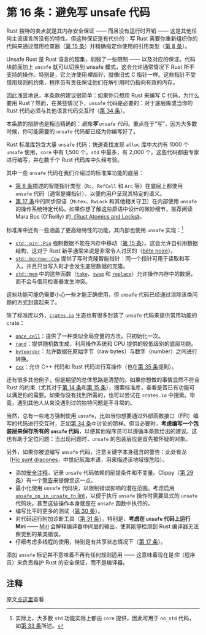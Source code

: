 # 第 16 条：避免写 unsafe 代码

Rust 独特的卖点就是其内存安全保证 —— 而且没有运行时开销 —— 这是其他任何主流语言所没有的特性。但这种保证是有代价的：写 Rust 需要你重新组织你的代码来通过借用检查器（[第 15 条]）并精确指定你使用的引用类型（[第 8 条]）。

Unsafe Rust 是 Rust 语言的超集，削弱了一些限制 —— 以及对应的保证。代码块前面加上 `unsafe` 就可以切换到 unsafe 模式，这会允许通常情况下 Rust 所不支持的操作。特别是，它允许使用*裸指针*，就像旧式 C 指针一样。这些指针不受借用规则的约束，程序员有责任保证他们在解引用时仍指向有效的内存。

因此浅显地说，本条款的建议很简单：如果你只想用 Rust 来编写 C 代码，为什么要用 Rust？然而，在某些情况下，`unsafe` 代码是必要的：对于底层库或当你的 Rust 代码必须与其他语言代码交互时（[第 34 条]）。

本条款的措辞也是相当精确的：*避免**写** `unsafe` 代码*。重点在于“写”，因为大多数时候，你可能需要的 `unsafe` 代码都已经为你编写好了。

Rust 标准库包含大量 `unsafe` 代码；快速查找发现 `alloc` 库中大约有 1000 个`unsafe` 使用，`core` 中有 1,500 个，`std` 中最多，有 2,000 个。这些代码都由专家进行编写，并在数千个 Rust 代码库中久经考验。

其中一些 `unsafe` 代码在我们介绍过的标准库功能的底层：

- [第 8 条]描述的智能指针类型（`Rc`、`RefCell` 和 `Arc` 等）在底层上都使用 `unsafe` 代码（通常是裸指针），以便向用户呈现其特定的语义。
- [第 17 条]中的同步原语（`Mutex`、`RwLock` 和其他相关守卫）在内部使用 `unsafe` 的操作系统特定代码。如果你想了解这些原语中设计的微妙细节，推荐阅读 Mara Bos (O'Reilly) 的[《Rust Atomics and Locks》]。

标准库中还有一些涵盖了更高级特性的功能，其内部也使用 `unsafe` 实现：[^1]

- [`std::pin::Pin`] 强制数据不能在内存中移动（[第 15 条]）。这会允许自引用数据结构，这对于 Rust 新手通常来说是非常令人讨厌的（[bête noire]）。
- [`std::borrow::Cow`] 提供了写时克隆智能指针：同一个指针可用于读取和写入，并且只当写入时才会发生底层数据的克隆。
- [`std::mem`] 中的这些函数（[`take`]、[`swap`] 和 [`replace`]）允许操作内存中的数据，而不会与借用检查器发生冲突。

这些功能可能仍需要小心一些才能正确使用，但 `unsafe` 代码已经通过消除该类问题的方式封装起来了。

除了标准库以外，[`crates.io`] 生态也有很多封装了 `unsafe` 代码来提供常用功能的 crate：

- [`once_cell`]：提供了一种类似全局变量的方法，只初始化一次。
- [`rand`]：提供随机数生成，利用操作系统和 CPU 提供的较低级别的底层功能。
- [`byteorder`]：允许数据在原始字节（raw bytes）与数字（number）之间进行转换。
- [`cxx`]：允许 C++ 代码和 Rust 代码进行互操作（也在[第 35 条]提到）。

还有很多其他例子，但是期望的总体思路是清楚的。如果你想做的事情显然不符合 Rust 的约束（尤其对于[第 14 条]和[第 15 条]），搜索标准库，查看是否已有功能可以满足你的需要。如果你没有找到所需的，也可以尝试在 `crates.io` 中搜索。毕竟，遇到其他人从来没遇到过的独特问题是不寻常的。

当然，总有一些地方强制使用 `unsafe`，比如当你想要通过外部函数接口（FFI）编写的代码进行交互时，正如[第 34 条]中讨论的那样。但当必要时，**考虑编写一个包装层来保存所有的 `unsafe` 代码**，以便其他程序员可以遵循本条款给出的建议。这也有助于定位问题：当出现问题时，`unsafe` 的包装层应是首先被怀疑的对象。

另外，如果你被迫编写 `unsafe` 代码，注意关键字本身蕴含的警告：此处有龙（[Hic sunt dracones]，中世纪航海术语，用来描述该地域很危险）。

- 添加[安全注释]，记录 `unsafe` 代码依赖的前提条件和不变量。Clippy（[第 29 条]）有一个[警告]来提醒您这一点。
- 最小化使用 `unsafe` 代码块，以限制错误影响的潜在范围。考虑启用 [`unsafe_op_in_unsafe_fn` lint]，以便于执行 `unsafe` 操作时需要显式的 `unsafe` 代码块，甚至这些操作本身就是在 `unsafe` 函数中执行的。
- 编写比平时更多的测试（[第 30 条]）。
- 对代码运行附加诊断工具（[第 31 条]）。特别是，**考虑在 `unsafe` 代码上运行 Miri** —— [Miri] 会解释编译器中间层的输出，使其能够检测到 Rust 编译器无法察觉到的某类错误。
- 仔细考虑多线程的使用，特别是有共享状态情况下（[第 17 条]）。

添加 `unsafe` 标记并不意味着不再有任何规则适用 —— 这意味着现在是*你*（程序员）来负责维护 Rust 的安全保证，而不是编译器。

## 注释

[^1]: 实际上，大多数 `std` 功能实际上都由 `core` 提供，因此可用于 `no_std` 代码，如[第 33 条]所述。

原文[点这里](https://www.lurklurk.org/effective-rust/unsafe.html)查看

<!-- 参考链接 -->

[第 8 条]: ../chapter_1/item8-references&pointer.md
[第 14 条]: ../chapter_3/item14-lifetimes.md
[第 15 条]: ../chapter_3/item15-borrows.md
[第 17 条]: ../chapter_3/item17-deadlock.md
[第 29 条]: ../chapter_5/item29-listen-to-clippy.md
[第 30 条]: ../chapter_5/item30-write-more-than-unit-tests.md
[第 31 条]: ../chapter_5/item31-use-tools.md
[第 33 条]: ../chapter_6/item33-no-std.md
[第 34 条]: ../chapter_6/item34-ffi.md
[第 35 条]: ../chapter_6/item35-bindgen.md

[《Rust Atomics and Locks》]: https://marabos.nl/atomics/
[`std::pin::Pin`]: https://doc.rust-lang.org/std/pin/struct.Pin.html
[bête noire]: https://rust-unofficial.github.io/too-many-lists/
[`std::borrow::Cow`]: https://doc.rust-lang.org/std/borrow/enum.Cow.html
[`std::mem`]: https://doc.rust-lang.org/std/mem/index.html
[`take`]: https://doc.rust-lang.org/std/mem/fn.take.html
[`swap`]: https://doc.rust-lang.org/std/mem/fn.swap.html
[`replace`]: https://doc.rust-lang.org/std/mem/fn.replace.html
[`crates.io`]: https://crates.io/
[`once_cell`]: https://docs.rs/once_cell
[`rand`]: https://docs.rs/rand
[`byteorder`]: https://docs.rs/byteorder
[`cxx`]: https://docs.rs/cxx
[Hic sunt dracones]: https://en.wikipedia.org/wiki/Here_be_dragons
[安全注释]: https://std-dev-guide.rust-lang.org/policy/safety-comments.html
[警告]: https://rust-lang.github.io/rust-clippy/master/index.html#/missing_safety_doc
[`unsafe_op_in_unsafe_fn` lint]: https://doc.rust-lang.org/rustc/lints/listing/allowed-by-default.html#unsafe-op-in-unsafe-fn
[Miri]: https://github.com/rust-lang/miri
